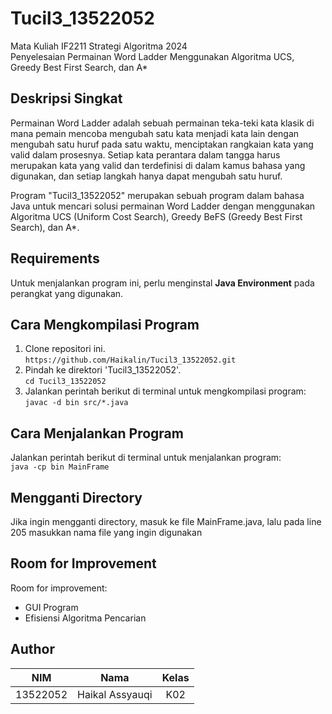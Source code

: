 # Tucil3_13522052
Mata Kuliah IF2211 Strategi Algoritma 2024 <br>
Penyelesaian Permainan Word Ladder Menggunakan Algoritma UCS, Greedy Best First Search, dan A*

## **Deskripsi Singkat**
Permainan Word Ladder adalah sebuah permainan teka-teki kata klasik di mana pemain mencoba mengubah satu kata menjadi kata lain dengan mengubah satu huruf pada satu waktu, menciptakan rangkaian kata yang valid dalam prosesnya. Setiap kata perantara dalam tangga harus merupakan kata yang valid dan terdefinisi di dalam kamus bahasa yang digunakan, dan setiap langkah hanya dapat mengubah satu huruf.

Program "Tucil3_13522052" merupakan sebuah program dalam bahasa Java untuk mencari solusi permainan Word Ladder dengan menggunakan Algoritma UCS (Uniform Cost Search), Greedy BeFS (Greedy Best First Search), dan A*.

## **Requirements**
Untuk menjalankan program ini, perlu menginstal **Java Environment** pada perangkat yang digunakan.

## **Cara Mengkompilasi Program**
1. Clone repositori ini. <br>
`https://github.com/Haikalin/Tucil3_13522052.git`
2. Pindah ke direktori 'Tucil3_13522052'. <br>
`cd Tucil3_13522052`
3. Jalankan perintah berikut di terminal untuk mengkompilasi program: <br>
`javac -d bin src/*.java`

## **Cara Menjalankan Program**
Jalankan perintah berikut di terminal untuk menjalankan program: <br>
`java -cp bin MainFrame `

## **Mengganti Directory** 
Jika ingin mengganti directory, masuk ke file MainFrame.java, lalu pada line 205 masukkan nama file yang ingin digunakan

## **Room for Improvement**
Room for improvement:
- GUI Program
- Efisiensi Algoritma Pencarian 

## **Author**
| **NIM**  |       **Nama**    | **Kelas** |       
| :------: | :---------------: | :------:  | 
| 13522052 |  Haikal Assyauqi  |   K02
